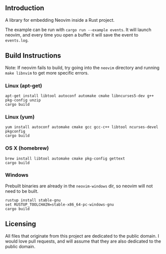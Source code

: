## Introduction

A library for embedding Neovim inside a Rust project.

The example can be run with `cargo run --example events`. It will launch neovim, and every time you open a buffer it will save the event to `events.log`.

## Build Instructions

Note: If neovim fails to build, try going into the `neovim` directory and running `make libnvim` to get more specific errors.

### Linux (apt-get)

```Shell
apt-get install libtool autoconf automake cmake libncurses5-dev g++ pkg-config unzip
cargo build
```

### Linux (yum)

```Shell
yum install autoconf automake cmake gcc gcc-c++ libtool ncurses-devel pkgconfig
cargo build
```

### OS X (homebrew)

```Shell
brew install libtool automake cmake pkg-config gettext
cargo build
```

### Windows

Prebuilt binaries are already in the `neovim-windows` dir, so neovim will not need to be built.

```Shell
rustup install stable-gnu
set RUSTUP_TOOLCHAIN=stable-x86_64-pc-windows-gnu
cargo build
```

## Licensing

All files that originate from this project are dedicated to the public domain. I would love pull requests, and will assume that they are also dedicated to the public domain.
